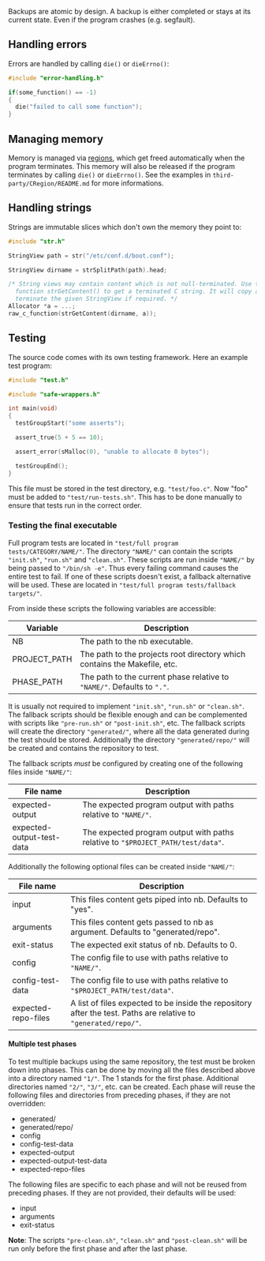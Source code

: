 Backups are atomic by design. A backup is either completed or stays at its
current state. Even if the program crashes (e.g. segfault).

## Handling errors

Errors are handled by calling `die()` or `dieErrno()`:

```c
#include "error-handling.h"

if(some_function() == -1)
{
  die("failed to call some function");
}
```

## Managing memory

Memory is managed via
[regions](https://en.wikipedia.org/wiki/Region-based_memory_management),
which get freed automatically when the program terminates. This memory will
also be released if the program terminates by calling `die()` or
`dieErrno()`. See the examples in `third-party/CRegion/README.md` for more
informations.

## Handling strings

Strings are immutable slices which don't own the memory they point to:

```c
#include "str.h"

StringView path = str("/etc/conf.d/boot.conf");

StringView dirname = strSplitPath(path).head;

/* String views may contain content which is not null-terminated. Use the
  function strGetContent() to get a terminated C string. It will copy and
  terminate the given StringView if required. */
Allocator *a = ...;
raw_c_function(strGetContent(dirname, a));
```

## Testing

The source code comes with its own testing framework. Here an example test
program:

```c
#include "test.h"

#include "safe-wrappers.h"

int main(void)
{
  testGroupStart("some asserts");

  assert_true(5 + 5 == 10);

  assert_error(sMalloc(0), "unable to allocate 0 bytes");

  testGroupEnd();
}
```

This file must be stored in the test directory, e.g. `"test/foo.c"`. Now
"foo" must be added to `"test/run-tests.sh"`. This has to be done manually
to ensure that tests run in the correct order.

### Testing the final executable

Full program tests are located in `"test/full program
tests/CATEGORY/NAME/"`. The directory `"NAME/"` can contain the scripts
`"init.sh"`, `"run.sh"` and `"clean.sh"`. These scripts are run inside
`"NAME/"` by being passed to `"/bin/sh -e"`. Thus every failing command
causes the entire test to fail. If one of these scripts doesn't exist, a
fallback alternative will be used. These are located in `"test/full program
tests/fallback targets/"`.

From inside these scripts the following variables are accessible:

Variable      | Description
--------------|---------------
NB            | The path to the nb executable.
PROJECT\_PATH | The path to the projects root directory which contains the Makefile, etc.
PHASE\_PATH   | The path to the current phase relative to `"NAME/"`. Defaults to `"."`.

It is usually not required to implement `"init.sh"`, `"run.sh"` or
`"clean.sh"`. The fallback scripts should be flexible enough and can be
complemented with scripts like `"pre-run.sh"` or `"post-init.sh"`, etc. The
fallback scripts will create the directory `"generated/"`, where all the
data generated during the test should be stored. Additionally the directory
`"generated/repo/"` will be created and contains the repository to test.

The fallback scripts _must_ be configured by creating one of the following
files inside `"NAME/"`:

File name                 | Description
--------------------------|--
expected-output           | The expected program output with paths relative to `"NAME/"`.
expected-output-test-data | The expected program output with paths relative to `"$PROJECT_PATH/test/data"`.

Additionally the following optional files can be created inside `"NAME/"`:

File name           | Description
--------------------|------------
input               | This files content gets piped into nb. Defaults to "yes".
arguments           | This files content gets passed to nb as argument. Defaults to "generated/repo".
exit-status         | The expected exit status of nb. Defaults to 0.
config              | The config file to use with paths relative to `"NAME/"`.
config-test-data    | The config file to use with paths relative to `"$PROJECT_PATH/test/data"`.
expected-repo-files | A list of files expected to be inside the repository after the test. Paths are relative to `"generated/repo/"`.

#### Multiple test phases

To test multiple backups using the same repository, the test must be broken
down into phases. This can be done by moving all the files described above
into a directory named `"1/"`. The 1 stands for the first phase. Additional
directories named `"2/"`, `"3/"`, etc. can be created. Each phase will
reuse the following files and directories from preceding phases, if they
are not overridden:

* generated/
* generated/repo/
* config
* config-test-data
* expected-output
* expected-output-test-data
* expected-repo-files

The following files are specific to each phase and will not be reused from
preceding phases. If they are not provided, their defaults will be used:

* input
* arguments
* exit-status

**Note**: The scripts `"pre-clean.sh"`, `"clean.sh"` and `"post-clean.sh"`
will be run only before the first phase and after the last phase.

